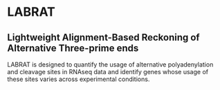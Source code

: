 # LABRAT 

## Lightweight Alignment-Based Reckoning of Alternative Three-prime ends

LABRAT is designed to quantify the usage of alternative polyadenylation and cleavage sites in RNAseq data and identify genes whose usage of these sites varies across experimental conditions.  

